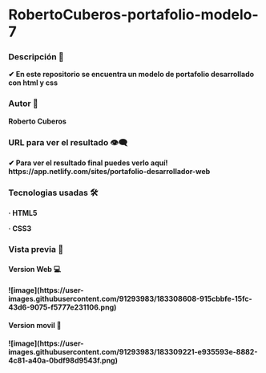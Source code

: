 # RobertoCuberos-portafolio-modelo-7
<h3><strong>Descripción 💬 </h3>
  <p>✔ En este repositorio se encuentra un modelo de portafolio desarrollado con html y css</p>
  <h3>Autor 🤠</h3>
  <p>Roberto Cuberos</p>
  <h3>URL para ver el resultado 👁‍🗨 </h3>
<p>✔ Para ver el resultado final puedes verlo aquí! https://app.netlify.com/sites/portafolio-desarrollador-web </p>
  <h3>Tecnologias usadas 🛠️ </h3>
  <p>· HTML5 </p>
  <p>· CSS3 </p>
  <h3>Vista previa 🔎</h3>
  <h4>Version Web 💻</h4>
![image](https://user-images.githubusercontent.com/91293983/183308608-915cbbfe-15fc-43d6-9075-f5777e231106.png)
  <h4> Version movil 📱 </h4>
  ![image](https://user-images.githubusercontent.com/91293983/183309221-e935593e-8882-4c81-a40a-0bdf98d9543f.png)
